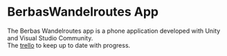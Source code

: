 # BerbasWandelroutes App

The Berbas Wandelroutes app is a phone application developed with Unity and Visual Studio Community.</br>
The [trello](https://trello.com/b/ThBiYBM8/berbaswandelroutes) to keep up to date with progress.
